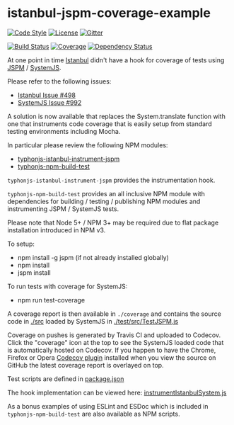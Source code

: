 # istanbul-jspm-coverage-example

[![Code Style](https://img.shields.io/badge/code%20style-allman-yellowgreen.svg?style=flat)](https://en.wikipedia.org/wiki/Indent_style#Allman_style)
[![License](https://img.shields.io/badge/license-MIT-yellowgreen.svg?style=flat)](https://github.com/typhonjs-demos-test/istanbul-jspm-coverage-example/blob/master/LICENSE)
[![Gitter](https://img.shields.io/gitter/room/typhonjs/TyphonJS.svg)](https://gitter.im/typhonjs/TyphonJS)

[![Build Status](https://travis-ci.org/typhonjs-demos-test/istanbul-jspm-coverage-example.svg?branch=master)](https://travis-ci.org/typhonjs-demos-test/istanbul-jspm-coverage-example)
[![Coverage](https://img.shields.io/codecov/c/github/typhonjs-demos-test/istanbul-jspm-coverage-example.svg)](https://codecov.io/github/typhonjs-demos-test/istanbul-jspm-coverage-example)
[![Dependency Status](https://www.versioneye.com/user/projects/56e69b2cdf573d00472cd624/badge.svg?style=flat)](https://www.versioneye.com/user/projects/56e69b2cdf573d00472cd624)

At one point in time [Istanbul](https://github.com/istanbuljs) didn't have a hook for coverage of tests using [JSPM](http://jspm.io/) / [SystemJS](https://github.com/systemjs/systemjs). 

Please refer to the following issues:
- [Istanbul Issue #498](https://github.com/gotwarlost/istanbul/issues/498)
- [SystemJS Issue #992](https://github.com/systemjs/systemjs/issues/992)

A solution is now available that replaces the System.translate function with one that instruments code coverage that is easily setup from standard testing environments including Mocha.

In particular please review the following NPM modules:
- [typhonjs-istanbul-instrument-jspm](https://www.npmjs.com/package/typhonjs-istanbul-instrument-jspm)
- [typhonjs-npm-build-test](https://www.npmjs.com/package/typhonjs-npm-build-test)

`typhonjs-istanbul-instrument-jspm` provides the instrumentation hook. 

`typhonjs-npm-build-test` provides an all inclusive NPM module with dependencies for building / testing / publishing NPM modules and instrumenting JSPM / SystemJS tests.

Please note that Node 5+ / NPM 3+ may be required due to flat package installation introduced in NPM v3.

To setup:
- npm install -g jspm  (if not already installed globally)
- npm install
- jspm install

To run tests with coverage for SystemJS:
- npm run test-coverage

A coverage report is then available in `./coverage` and contains the source code in [./src](https://github.com/typhonjs-demos-test/istanbul-jspm-coverage-example/tree/master/src) loaded by SystemJS in [./test/src/TestJSPM.js](https://github.com/typhonjs-demos-test/istanbul-jspm-coverage-example/blob/master/test/src/TestJSPM.js)

Coverage on pushes is generated by Travis CI and uploaded to Codecov. Click the "coverage" icon at the top to see the SystemJS loaded code that is automatically hosted on Codecov. If you happen to have the Chrome, Firefox or Opera [Codecov plugin](https://github.com/codecov/browser-extension#codecov-extension) installed when you view the source on GitHub the latest coverage report is overlayed on top.

Test scripts are defined in [package.json](https://github.com/typhonjs-demos-test/istanbul-jspm-coverage-example/blob/master/package.json#L27-L29)

The hook implementation can be viewed here: [instrumentIstanbulSystem.js](https://github.com/typhonjs-node-jspm/typhonjs-istanbul-instrument-jspm/blob/master/src/instrumentIstanbulSystem.js)

As a bonus examples of using ESLint and ESDoc which is included in `typhonjs-npm-build-test` are also available as NPM scripts.
